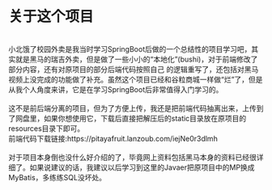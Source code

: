 # 关于这个项目
<br/>
小北饿了校园外卖是我当时学习SpringBoot后做的一个总结性的项目学习吧，其实就是黑马的瑞吉外卖，但是做了一些小小的“本地化”(bushi)，对于前端修改了部分内容，还有对原项目的部分后端代码按照自己
的逻辑重写了，还包括对黑马视频上没完成的功能做了补充。虽然这个项目已经和谷粒商城一样做“烂”了，但是从我个人角度来讲，它是在学习SpringBoot后非常值得入门学习的。
<br/>
<br/>
这不是前后端分离的项目，但为了方便上传，我还是把前端代码抽离出来，上传到了网盘里，如果你想使用它，下载后直接把解压后的static目录放在原项目的resources目录下即可。<br/>
前端代码下载链接:https://pitayafruit.lanzoub.com/iejNe0r3dlmh
<br/>
<br/>
对于项目本身倒也没什么好介绍的了，毕竟网上资料包括黑马本身的资料已经很详细了。如果说建议的话，我建议以后学习到这里的Javaer把原项目中的MP换成MyBatis，多练练SQL没坏处。
